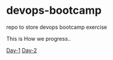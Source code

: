 # devops-bootcamp
repo to store devops bootcamp exercise 

This is How we progress..

[Day-1](Day-1/theory.md)
[Day-2]()

